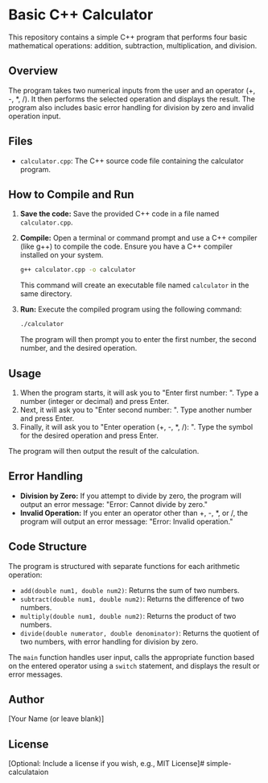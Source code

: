 # Basic C++ Calculator

This repository contains a simple C++ program that performs four basic mathematical operations: addition, subtraction, multiplication, and division.

## Overview

The program takes two numerical inputs from the user and an operator (+, -, *, /). It then performs the selected operation and displays the result. The program also includes basic error handling for division by zero and invalid operation input.

## Files

* `calculator.cpp`: The C++ source code file containing the calculator program.

## How to Compile and Run

1.  **Save the code:** Save the provided C++ code in a file named `calculator.cpp`.

2.  **Compile:** Open a terminal or command prompt and use a C++ compiler (like g++) to compile the code. Ensure you have a C++ compiler installed on your system.

    ```bash
    g++ calculator.cpp -o calculator
    ```

    This command will create an executable file named `calculator` in the same directory.

3.  **Run:** Execute the compiled program using the following command:

    ```bash
    ./calculator
    ```

    The program will then prompt you to enter the first number, the second number, and the desired operation.

## Usage

1.  When the program starts, it will ask you to "Enter first number: ". Type a number (integer or decimal) and press Enter.
2.  Next, it will ask you to "Enter second number: ". Type another number and press Enter.
3.  Finally, it will ask you to "Enter operation (+, -, *, /): ". Type the symbol for the desired operation and press Enter.

The program will then output the result of the calculation.

## Error Handling

* **Division by Zero:** If you attempt to divide by zero, the program will output an error message: "Error: Cannot divide by zero."
* **Invalid Operation:** If you enter an operator other than +, -, *, or /, the program will output an error message: "Error: Invalid operation."

## Code Structure

The program is structured with separate functions for each arithmetic operation:

* `add(double num1, double num2)`: Returns the sum of two numbers.
* `subtract(double num1, double num2)`: Returns the difference of two numbers.
* `multiply(double num1, double num2)`: Returns the product of two numbers.
* `divide(double numerator, double denominator)`: Returns the quotient of two numbers, with error handling for division by zero.

The `main` function handles user input, calls the appropriate function based on the entered operator using a `switch` statement, and displays the result or error messages.

## Author

[Your Name (or leave blank)]

## License

[Optional: Include a license if you wish, e.g., MIT License]# simple-calculataion
